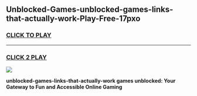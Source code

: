 
## Unblocked-Games-unblocked-games-links-that-actually-work-Play-Free-17pxo
<h3>
<a href="https://premium76.site?title=unblocked-games-links-that-actually-work&ref=10A">CLICK TO PLAY</a></h3>
<hr>

<h3>
<a href="https://premium76.site?title=unblocked-games-links-that-actually-work&ref=10A">CLICK 2 PLAY</a>
  
</h3>

<a href="https://premium76.site?title=unblocked-games-links-that-actually-work&ref=10A"><img src="https://clearcache.store/games.png"></a>


**unblocked-games-links-that-actually-work games unblocked: Your Gateway to Fun and Accessible Online Gaming**
